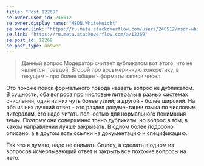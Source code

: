 ```yaml
---
title: "Post 12269"
se.owner.user_id: 240512
se.owner.display_name: "MSDN.WhiteKnight"
se.owner.link: "https://ru.meta.stackoverflow.com/users/240512/msdn-whiteknight"
se.link: "https://ru.meta.stackoverflow.com/a/12269"
se.post_id: 12269
se.post_type: answer
---
```

<blockquote>
<p>Данный вопрос Модератор считает дубликатом вот этого, что не является правдой. Второй про восьмеричную конкретику, в текущем - про более общее - форматы записи чисел.</p>
</blockquote>
<p>Это похоже поиск формального повода назвать вопрос не дубликатом. В сущности, оба вопроса про числовые литералы в разных системах счисления, один из них чуть более узкий, а другой - более широкий. На оба из них лучший ответ - это раздел документации языка по числовым литералам, его надо читать полностью для нормального понимания темы. Поэтому они совершенно точно дубликаты, но вопрос в том, в каком направлении лучше закрывать. В одном более подробно описано, а в другом есть ссылки на документацию и спецификацию.</p>
<p>Так что я думаю, надо не снимать Grundy, а сделать в одном из вопросов исчерпывающий ответ и закрыть все похожие вопросы на него.</p>
